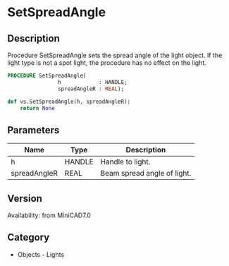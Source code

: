 # SetSpreadAngle

## Description
Procedure SetSpreadAngle sets the spread angle of the light object. If the light type is not a spot light, the procedure has no effect on the light.

```pascal
PROCEDURE SetSpreadAngle(
				h            : HANDLE;
				spreadAngleR : REAL);
```

```python
def vs.SetSpreadAngle(h, spreadAngleR):
    return None
```

## Parameters
|Name|Type|Description|
|---|---|---|
|h|HANDLE|Handle to light.|
|spreadAngleR|REAL|Beam spread angle of light.|

## Version
Availability: from MiniCAD7.0

## Category
* Objects - Lights

